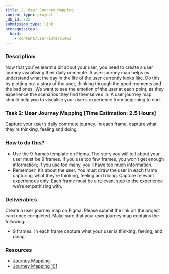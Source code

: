 ```yaml
---
title: 2. User Journey Mapping
content_type: project
_db_id: 725
submission_type: link
prerequisites:
  hard:
    - content/user-interviews
---
```


### Description
Now that you’ve learnt a bit about your user, you need to create a user journey visualising their daily commute. A user journey map helps us understand what the day in the life of the user currently looks like. Do this by plotting out a story of the user, thinking through the good moments and the bad ones. We want to see the emotion of the user at each point, as they experience the scenarios they find themselves in. A user journey map should help you to visualise your user’s experience from beginning to end.

### Task 2: User Journey Mapping [Time Estimation: 2.5 Hours]
Capture your user’s daily commute journey. In each frame, capture what they’re thinking, feeling and doing.

### How to do this?
- Use the 9 frames template on Figma. The story you will tell about your user must be 9 frames. If you use too few frames, you won’t get enough information; if you use too many, you’ll have too much information.
- Remember, it’s about the user. You must draw the user in each frame capturing what they’re thinking, feeling and doing. Capture relevant experiences only. Each frame must be a relevant step to the experience we’re empathising with.

### Deliverables
Create a user journey map on Figma. Please submit the link on the project card once completed. Make sure that your user journey map contains the following:
- 9 frames. In each frame capture what your user is thinking, feeling, and doing.

### Resources
- [Journey Mapping](https://www.designkit.org/methods/journey-map)
- [Journey Mapping 101](https://www.nngroup.com/articles/journey-mapping-101/)